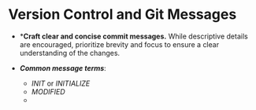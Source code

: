 
# Version Control and Git Messages

* ***Craft clear and concise commit messages.** While descriptive details are encouraged, prioritize brevity and focus to ensure a clear understanding of the changes.

* ***Common message terms***:
	* *INIT* or *INITIALIZE*
	* *MODIFIED*
	* 